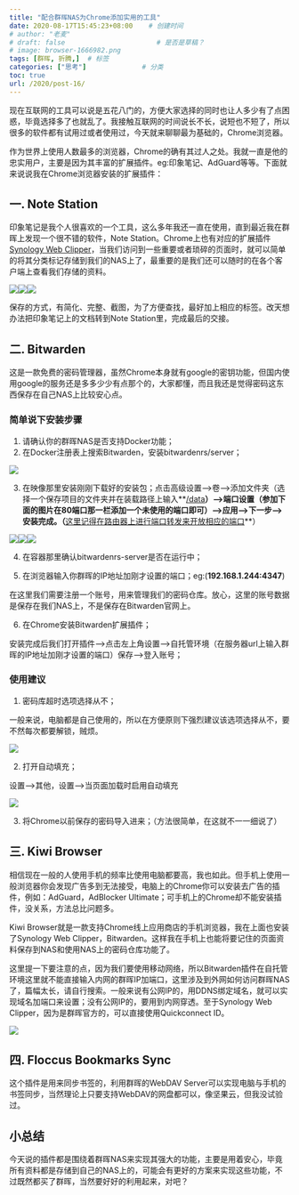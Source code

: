 ```yaml
---
title: "配合群晖NAS为Chrome添加实用的工具"
date: 2020-08-17T15:45:23+08:00    # 创建时间
# author: "老麦"
# draft: false                       # 是否是草稿？
# image: browser-1666982.png
tags: [群晖, 折腾,]  # 标签
categories: ["思考"]              # 分类
toc: true
url: /2020/post-16/
---
```


现在互联网的工具可以说是五花八门的，方便大家选择的同时也让人多少有了点困惑，毕竟选择多了也就乱了。我接触互联网的时间说长不长，说短也不短了，所以很多的软件都有试用过或者使用过，今天就来聊聊最为基础的，Chrome浏览器。

作为世界上使用人数最多的浏览器，Chrome的确有其过人之处。我就一直是他的忠实用户，主要是因为其丰富的扩展插件。eg:印象笔记、AdGuard等等。下面就来说说我在Chrome浏览器安装的扩展插件：

## 一. Note Station

印象笔记是我个人很喜欢的一个工具，这么多年我还一直在使用，直到最近我在群晖上发现一个很不错的软件，Note Station。Chrome上也有对应的扩展插件<u>Synology Web Clipper</u>，当我们访问到一些重要或者琐碎的页面时，就可以简单的将其分类标记存储到我们的NAS上了，最重要的是我们还可以随时的在各个客户端上查看我们存储的资料。

![](postImages/laomai/2023/02/27/163fc1e05f05d4-1.webp)![](postImages/laomai/2023/02/27/163fc1e0605400-1.webp)![](postImages/laomai/2023/02/27/163fc1e060d95d-1.webp)

保存的方式，有简化、完整、截图，为了方便查找，最好加上相应的标签。改天想办法把印象笔记上的文档转到Note Station里，完成最后的交接。

## 二. Bitwarden

这是一款免费的密码管理器，虽然Chrome本身就有google的密钥功能，但国内使用google的服务还是多多少少有点那个的，大家都懂，而且我还是觉得密码这东西保存在自己NAS上比较安心点。

### 简单说下安装步骤

1. 请确认你的群晖NAS是否支持Docker功能；
2. 在Docker注册表上搜索Bitwarden，安装bitwardenrs/server；

![](postImages/laomai/2023/02/27/163fc1e06157cf-1.webp)

3. 在映像那里安装刚刚下载好的安装包；点击高级设置-->卷-->添加文件夹（选择一个保存项目的文件夹并在装载路径上输入**<u>/data</u>**）-->端口设置（参加下面的图片在80端口那一栏添加一个未使用的端口即可）-->应用-->下一步-->安装完成。（**<u>这里记得在路由器上进行端口转发来开放相应的端口</u>**）

![](postImages/laomai/2023/02/27/163fc1e061c1e3-1.webp)![](postImages/laomai/2023/02/27/163fc1e06225ac-1.webp)![](postImages/laomai/2023/02/27/163fc1e06292ec-1.webp)

4. 在容器那里确认bitwardenrs-server是否在运行中；

5. 在浏览器输入你群晖的IP地址加刚才设置的端口；eg:(**192.168.1.244:4347**)


在这里我们需要注册一个账号，用来管理我们的密码仓库。放心，这里的账号数据是保存在我们NAS上，不是保存在Bitwarden官网上。

6. 在Chrome安装Bitwarden扩展插件；

安装完成后我们打开插件-->点击左上角设置-->自托管环境（在服务器url上输入群晖的IP地址加刚才设置的端口）保存-->登入账号；

### 使用建议

1. 密码库超时选项选择从不；

一般来说，电脑都是自己使用的，所以在方便原则下强烈建议该选项选择从不，要不然每次都要解锁，贼烦。

![](postImages/laomai/2023/02/27/163fc1e062f305-1.webp)

2. 打开自动填充；

设置-->其他，设置-->当页面加载时启用自动填充

![](postImages/laomai/2023/02/27/163fc1e063685c-1.webp)

3. 将Chrome以前保存的密码导入进来；（方法很简单，在这就不一一细说了）

## 三. Kiwi Browser

相信现在一般的人使用手机的频率比使用电脑都要高，我也如此。但手机上使用一般浏览器你会发现广告多到无法接受，电脑上的Chrome你可以安装去广告的插件，例如：AdGuard，AdBlocker Ultimate；可手机上的Chrome却不能安装插件，没关系，方法总比问题多。

Kiwi Browser就是一款支持Chrome线上应用商店的手机浏览器，我在上面也安装了Synology Web Clipper，Bitwarden。这样我在手机上也能将要记住的页面资料保存到NAS和使用NAS上的密码仓库功能了。

这里提一下要注意的点，因为我们要使用移动网络，所以Bitwarden插件在自托管环境这里就不能直接输入内网的群晖IP加端口，这里涉及到外网如何访问群晖NAS了，篇幅太长，请自行搜索。一般来说有公网IP的，用DDNS绑定域名，就可以实现域名加端口来设置；没有公网IP的，要用到内网穿透。至于Synology Web Clipper，因为是群晖官方的，可以直接使用Quickconnect ID。

![](postImages/laomai/2023/02/27/163fc1e063eec2-1.webp)

## 四. Floccus Bookmarks Sync

这个插件是用来同步书签的，利用群晖的WebDAV Server可以实现电脑与手机的书签同步，当然理论上只要支持WebDAV的网盘都可以，像坚果云，但我没试验过。

## 小总结

今天说的插件都是围绕着群晖NAS来实现其强大的功能，主要是用着安心，毕竟所有资料都是存储到自己的NAS上的，可能会有更好的方案来实现这些功能，不过既然都买了群晖，当然要好好的利用起来，对吧？

